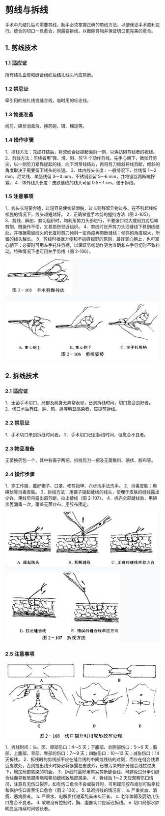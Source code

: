 # 剪线与拆线

手术中凡结扎后均需要剪线，助手必须掌握正确的剪线方法，以便保证手术顺利进行。缝合的切口一旦愈合，则需要拆线，以撤除异物并保证切口更完美的愈合。

## 1. 剪线技术

### 1.1 适应证

所有结扎血管和缝合组织后结扎线头均应剪断。

### 1.2 禁忌证

牵引用的结扎线或缝合线，临时用的标志线。

### 1.3 物品准备

线剪、碘伏消毒液、换药碗、镊、棉球等。

### 1.4 操作步骤

1．提线方法：完成打结后，将双线合拢提起偏向一侧，以免妨碍剪线者的视线。
2．剪线方法：剪线者用“靠、滑、斜、剪”4 个动作剪线，先手心朝下，微张开剪尖，以一侧剪刀紧靠提起的线，向下滑至线结处，再将剪刀倾斜将线剪断，倾斜的角度取决于需要留下线头的长短。
3．体内线头长度：一般情况下，丝线留 1～2 mm，尼龙线、羊肠线留 3～4 mm，不锈钢丝留 5～6 mm，并将钢丝两断端拧紧。
4．体外线头长度：皮肤缝线的线头可留 0.5～1 cm，便于拆线。

### 1.5 注意事项

1．线头长短要合适，过短容易使线结滑脱，过长则残留异物过多。在不引起线结松脱的情况下，线头越短越好。
2．正确掌握手术剪的握持方法（图 2-105）。
3．剪线、解剖、剪切组织时，均利用剪刀头部进行，不要张口过大或用刀刃后端剪割，既操作不便，又易损伤邻近组织。
4．剪线时张开剪刀头沿缝线下移到线结处，并根据需留线头的长度将剪刀倾斜一定角度再剪断缝线；倾斜的角度越大，所留的线头越长。
5．剪线时根据方便和不妨碍视野的原则，最好掌心朝上，也可掌心朝下；必要时可用左手托住剪柄，以保证剪线动作更为准确和右手剪切时不致抖动。特殊情况下也可用左手剪线（图 2-106）。

![图 2-105](/pics/11_1.png)

## 2. 拆线技术

### 2.1 适应证

1．无菌手术切口，局部及前身无异常表现，已到拆线时间，切口愈合良好者。
2．伤口术后有红、肿、热、痛等明显感染者，应提前拆线。

### 2.2 禁忌证

1．手术切口未到拆线时间者。
2．手术切口已到拆线时间，但愈合不良者。

### 2.3 物品准备

无菌换药包一个，其中有镊子两把，拆线剪刀一把及无菌敷料、碘伏、胶布等。

### 2.4 操作步骤

1．穿工作服、戴好帽子、口罩、修剪指甲、六步洗手法洗手。
2．消毒皮肤：用碘伏等消毒皮肤。
3．拆线方法：用镊子提起缝线的线头，使埋于皮肤的缝线露出少许，用线剪将露出部剪断，拉出缝线（图 2-107）。
4．拆完全部缝线后，用碘伏再消毒一次，覆盖无菌纱布，用胶布固定。

![图 2-107](/pics/11_2.png)

### 2.5 注意事项

![图 2-108](/pics/11_3.png)

1．拆线时间：头、面、颈部伤口：4～5 天；下腹部、会阴部伤口：5～6 天；胸部、上腹部、背部、臀部的伤口：7～9 天；四肢伤口：10～12 天；减张伤口：14 天拆线。
2．拆线时的剪线部不应在缝合线的中间或线结的对侧，而应在缝合线靠近皮肤处，否则拉出线头时势必将暴露在皮肤外，已被污染的部分缝合线拉过皮下，增加局部感染的机会。
3．拆线时最好用剪尖剪断缝合线，可避免过分牵引缝合线而导致局部疼痛和移动缝线致局部感染。
4．拆线后 1～2 天应观察伤口情况，注意有无伤口裂开。如有伤口愈合不良或裂开时，可用蝶形胶布或创可贴牵拉和保护伤口直至伤口愈合（图 2-108）。
5. 延迟拆线的情况有：
    a. 严重贫血、消瘦、恶病质者。
    b. 严重水、电解质代谢紊乱尚未纠正者。
    c. 老年体弱及婴幼儿伤口愈合不良者。
    d. 咳嗽没有控制时，胸、腹部切口应延迟拆线。
    e. 切口局部水肿明显且持续时间较长者。

